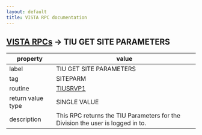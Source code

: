 ```yaml
---
layout: default
title: VISTA RPC documentation
---
```




## [VISTA RPCs](TableOfContent.md) &#8594; TIU GET SITE PARAMETERS 

 property | value 
--- | --- 
 label | TIU GET SITE PARAMETERS
 tag | SITEPARM
 routine | [TIUSRVP1](http://code.osehra.org/dox/Routine_TIUSRVP1_source.html)
 return value type | SINGLE VALUE
 description | This RPC returns the TIU Parameters for the Division the user is logged in to.